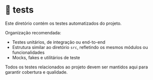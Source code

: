 # 📁 tests

Este diretório contém os testes automatizados do projeto.

Organização recomendada:
- Testes unitários, de integração ou end-to-end
- Estrutura similar ao diretório `src`, refletindo os mesmos módulos ou funcionalidades
- Mocks, fakes e utilitários de teste

Todos os testes relacionados ao projeto devem ser mantidos aqui para garantir cobertura e qualidade.

